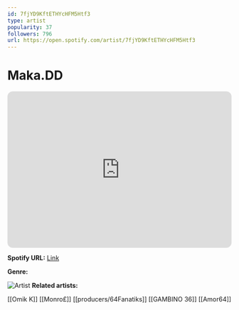 ```yaml
---
id: 7fjYD9KftETHYcHFM5Htf3
type: artist
popularity: 37
followers: 796
url: https://open.spotify.com/artist/7fjYD9KftETHYcHFM5Htf3
---
```

# Maka.DD

<iframe style="border-radius:12px" src="https://open.spotify.com/embed/artist/7fjYD9KftETHYcHFM5Htf3" width="100%" height="352" frameBorder="0" allowfullscreen="" allow="autoplay; clipboard-write; encrypted-media; fullscreen; picture-in-picture" loading="lazy"></iframe>

**Spotify URL:** [Link](https://open.spotify.com/artist/7fjYD9KftETHYcHFM5Htf3)

**Genre:** 

![Artist](https://i.scdn.co/image/ab6761610000e5eb34c6ad9cd331479a09136196)
**Related artists:**

[[Omik K]]
[[Monro£]]
[[producers/64Fanatiks]]
[[GAMBINO 36]]
[[Amor64]]
